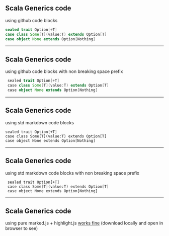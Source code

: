 ## Scala Generics code

using github code blocks

```scala
sealed trait Option[+T]
case class Some[T](value:T) extends Option[T]
case object None extends Option[Nothing]
```

---
## Scala Generics code

using github code blocks with non breaking space prefix

```scala
 sealed trait Option[+T]
 case class Some[T](value:T) extends Option[T]
 case object None extends Option[Nothing]
```
---

## Scala Generics code
using std markdown code blocks

    sealed trait Option[+T]
    case class Some[T](value:T) extends Option[T]
    case object None extends Option[Nothing]
---

## Scala Generics code
using std markdown code blocks with non breaking space prefix

     sealed trait Option[+T]
     case class Some[T](value:T) extends Option[T]
     case object None extends Option[Nothing]

---
## Scala Generics code
using pure marked.js + highlight.js [works fine](https://github.com/jeantil/gitpitch-125/blob/127/index.html) (download locally and open in browser to see) 
